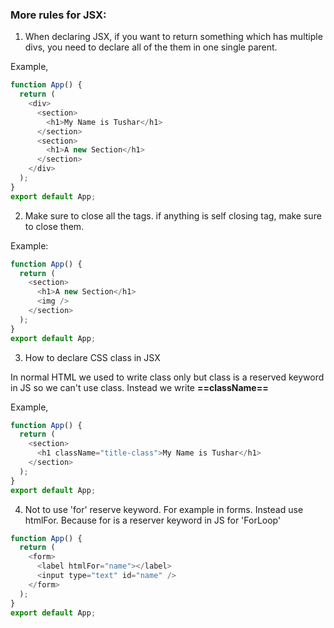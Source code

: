 ### More rules for JSX:

1. When declaring JSX, if you want to return something which has multiple divs, you need to declare all of the them in one single parent.

Example,

```js
function App() {
  return (
    <div>
      <section>
        <h1>My Name is Tushar</h1>
      </section>
      <section>
        <h1>A new Section</h1>
      </section>
    </div>
  );
}
export default App;
```

2. Make sure to close all the tags. if anything is self closing tag, make sure to close them.

Example:

```js
function App() {
  return (
    <section>
      <h1>A new Section</h1>
      <img />
    </section>
  );
}
export default App;
```

3. How to declare CSS class in JSX

In normal HTML we used to write class only but class is a reserved keyword in JS so we can't use class. Instead we write **==className==**

Example,

```js
function App() {
  return (
    <section>
      <h1 className="title-class">My Name is Tushar</h1>
    </section>
  );
}
export default App;
```

4. Not to use 'for' reserve keyword. For example in forms. Instead use htmlFor. Because for is a reserver keyword in JS for 'ForLoop'

```js
function App() {
  return (
    <form>
      <label htmlFor="name"></label>
      <input type="text" id="name" />
    </form>
  );
}
export default App;
```
